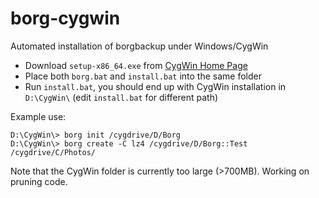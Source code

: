 # borg-cygwin
Automated installation of borgbackup under Windows/CygWin

* Download `setup-x86_64.exe` from [CygWin Home Page](https://cygwin.com/setup-x86_64.exe)
* Place both `borg.bat` and `install.bat` into the same folder
* Run `install.bat`, you should end up with CygWin installation in `D:\CygWin\` (edit `install.bat` for different path)

Example use:

```
D:\CygWin\> borg init /cygdrive/D/Borg
D:\CygWin\> borg create -C lz4 /cygdrive/D/Borg::Test /cygdrive/C/Photos/
```

Note that the CygWin folder is currently too large (>700MB). Working on pruning code.
